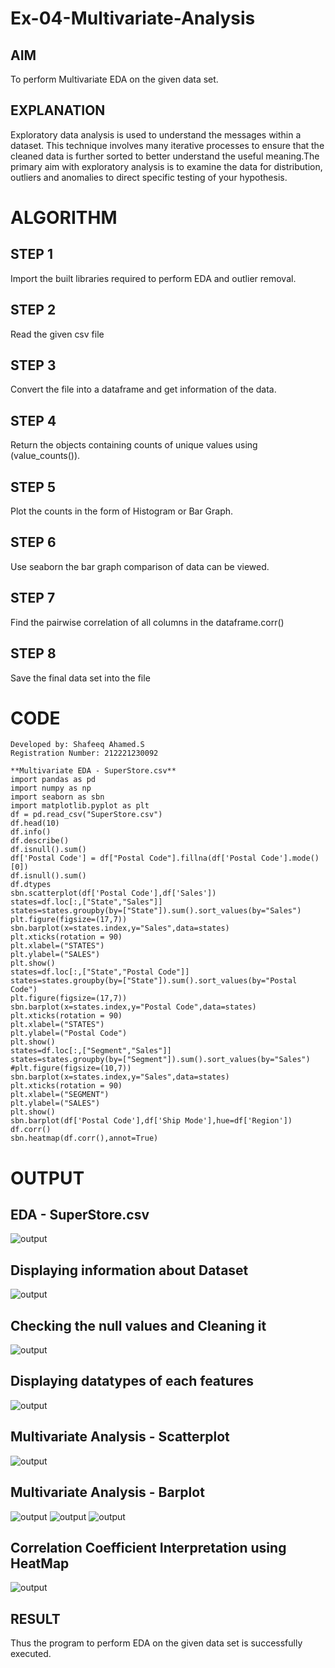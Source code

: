 # Ex-04-Multivariate-Analysis
## AIM
To perform Multivariate EDA on the given data set.

## EXPLANATION
Exploratory data analysis is used to understand the messages within a dataset. This technique involves many iterative processes to ensure that the cleaned data is further sorted to better understand the useful meaning.The primary aim with exploratory analysis is to examine the data for distribution, outliers and anomalies to direct specific testing of your hypothesis.

# ALGORITHM
## STEP 1
Import the built libraries required to perform EDA and outlier removal.

## STEP 2
Read the given csv file

## STEP 3
Convert the file into a dataframe and get information of the data.

## STEP 4
Return the objects containing counts of unique values using (value_counts()).

## STEP 5
Plot the counts in the form of Histogram or Bar Graph.

## STEP 6
Use seaborn the bar graph comparison of data can be viewed.

## STEP 7
Find the pairwise correlation of all columns in the dataframe.corr()

## STEP 8
Save the final data set into the file

# CODE
```
Developed by: Shafeeq Ahamed.S
Registration Number: 212221230092
```
```
**Multivariate EDA - SuperStore.csv**
import pandas as pd
import numpy as np
import seaborn as sbn
import matplotlib.pyplot as plt
df = pd.read_csv("SuperStore.csv")
df.head(10)
df.info()
df.describe()
df.isnull().sum()
df['Postal Code'] = df["Postal Code"].fillna(df['Postal Code'].mode()[0])
df.isnull().sum()
df.dtypes
sbn.scatterplot(df['Postal Code'],df['Sales'])
states=df.loc[:,["State","Sales"]]
states=states.groupby(by=["State"]).sum().sort_values(by="Sales")
plt.figure(figsize=(17,7))
sbn.barplot(x=states.index,y="Sales",data=states)
plt.xticks(rotation = 90)
plt.xlabel=("STATES")
plt.ylabel=("SALES")
plt.show()
states=df.loc[:,["State","Postal Code"]]
states=states.groupby(by=["State"]).sum().sort_values(by="Postal Code")
plt.figure(figsize=(17,7))
sbn.barplot(x=states.index,y="Postal Code",data=states)
plt.xticks(rotation = 90)
plt.xlabel=("STATES")
plt.ylabel=("Postal Code")
plt.show()
states=df.loc[:,["Segment","Sales"]]
states=states.groupby(by=["Segment"]).sum().sort_values(by="Sales")
#plt.figure(figsize=(10,7))
sbn.barplot(x=states.index,y="Sales",data=states)
plt.xticks(rotation = 90)
plt.xlabel=("SEGMENT")
plt.ylabel=("SALES")
plt.show()
sbn.barplot(df['Postal Code'],df['Ship Mode'],hue=df['Region'])
df.corr()
sbn.heatmap(df.corr(),annot=True)
```
# OUTPUT
## EDA - SuperStore.csv
![output](https://github.com/RuchithaReddy28/Ex-04-Multivariate-Analysis/blob/main/1.png?raw=true)
## Displaying information about Dataset
![output](https://github.com/RuchithaReddy28/Ex-04-Multivariate-Analysis/blob/main/2.png?raw=true)

## Checking the null values and Cleaning it
![output](https://github.com/RuchithaReddy28/Ex-04-Multivariate-Analysis/blob/main/3.png?raw=true)

## Displaying datatypes of each features
![output](https://github.com/RuchithaReddy28/Ex-04-Multivariate-Analysis/blob/main/4.png?raw=true)

## Multivariate Analysis - Scatterplot
![output](https://github.com/RuchithaReddy28/Ex-04-Multivariate-Analysis/blob/main/5.png?raw=true)

## Multivariate Analysis - Barplot
![output](https://github.com/RuchithaReddy28/Ex-04-Multivariate-Analysis/blob/main/6.png?raw=true)
![output](https://github.com/RuchithaReddy28/Ex-04-Multivariate-Analysis/blob/main/7.png?raw=true)
![output](https://github.com/RuchithaReddy28/Ex-04-Multivariate-Analysis/blob/main/8.1.png?raw=true)
## Correlation Coefficient Interpretation using HeatMap
![output](https://github.com/RuchithaReddy28/Ex-04-Multivariate-Analysis/blob/main/9.png?raw=true)

## RESULT
Thus the program to perform EDA on the given data set is successfully executed.
